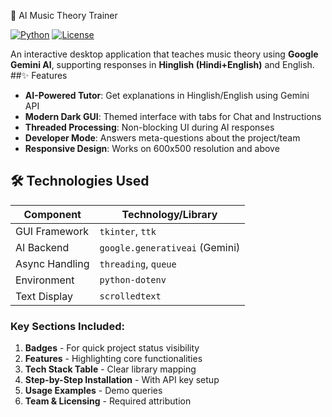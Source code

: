 🎵 AI Music Theory Trainer

[![Python](https://img.shields.io/badge/Python-3.8%2B-blue)](https://www.python.org/)
[![License](https://img.shields.io/badge/License-MIT-green)](LICENSE)

An interactive desktop application that teaches music theory using **Google Gemini AI**, supporting responses in **Hinglish (Hindi+English)** and English.
##✨ Features

- **AI-Powered Tutor**: Get explanations in Hinglish/English using Gemini API
- **Modern Dark GUI**: Themed interface with tabs for Chat and Instructions
- **Threaded Processing**: Non-blocking UI during AI responses
- **Developer Mode**: Answers meta-questions about the project/team
- **Responsive Design**: Works on 600x500 resolution and above
## 🛠️ Technologies Used

| Component       | Technology/Library |
|----------------|--------------------|
| GUI Framework  | `tkinter`, `ttk`   |
| AI Backend     | `google.generativeai` (Gemini) |
| Async Handling | `threading`, `queue` |
| Environment    | `python-dotenv`    |
| Text Display   | `scrolledtext`     |
### Key Sections Included:
1. **Badges** - For quick project status visibility
2. **Features** - Highlighting core functionalities
3. **Tech Stack Table** - Clear library mapping
4. **Step-by-Step Installation** - With API key setup
5. **Usage Examples** - Demo queries
6. **Team & Licensing** - Required attribution
